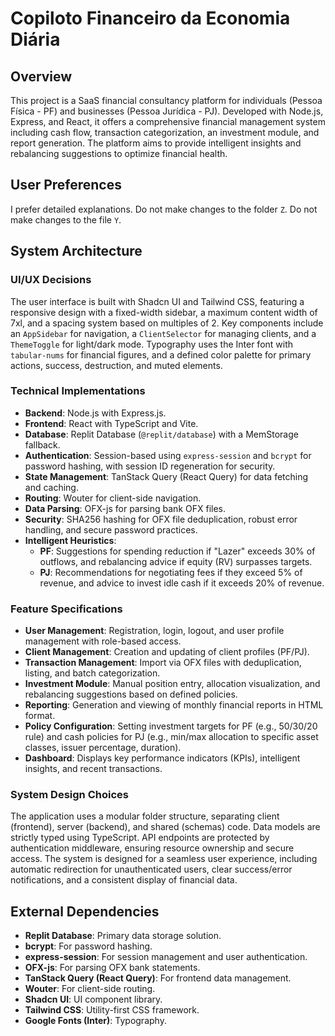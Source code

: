 # Copiloto Financeiro da Economia Diária

## Overview
This project is a SaaS financial consultancy platform for individuals (Pessoa Física - PF) and businesses (Pessoa Jurídica - PJ). Developed with Node.js, Express, and React, it offers a comprehensive financial management system including cash flow, transaction categorization, an investment module, and report generation. The platform aims to provide intelligent insights and rebalancing suggestions to optimize financial health.

## User Preferences
I prefer detailed explanations.
Do not make changes to the folder `Z`.
Do not make changes to the file `Y`.

## System Architecture

### UI/UX Decisions
The user interface is built with Shadcn UI and Tailwind CSS, featuring a responsive design with a fixed-width sidebar, a maximum content width of 7xl, and a spacing system based on multiples of 2. Key components include an `AppSidebar` for navigation, a `ClientSelector` for managing clients, and a `ThemeToggle` for light/dark mode. Typography uses the Inter font with `tabular-nums` for financial figures, and a defined color palette for primary actions, success, destruction, and muted elements.

### Technical Implementations
- **Backend**: Node.js with Express.js.
- **Frontend**: React with TypeScript and Vite.
- **Database**: Replit Database (`@replit/database`) with a MemStorage fallback.
- **Authentication**: Session-based using `express-session` and `bcrypt` for password hashing, with session ID regeneration for security.
- **State Management**: TanStack Query (React Query) for data fetching and caching.
- **Routing**: Wouter for client-side navigation.
- **Data Parsing**: OFX-js for parsing bank OFX files.
- **Security**: SHA256 hashing for OFX file deduplication, robust error handling, and secure password practices.
- **Intelligent Heuristics**:
    - **PF**: Suggestions for spending reduction if "Lazer" exceeds 30% of outflows, and rebalancing advice if equity (RV) surpasses targets.
    - **PJ**: Recommendations for negotiating fees if they exceed 5% of revenue, and advice to invest idle cash if it exceeds 20% of revenue.

### Feature Specifications
- **User Management**: Registration, login, logout, and user profile management with role-based access.
- **Client Management**: Creation and updating of client profiles (PF/PJ).
- **Transaction Management**: Import via OFX files with deduplication, listing, and batch categorization.
- **Investment Module**: Manual position entry, allocation visualization, and rebalancing suggestions based on defined policies.
- **Reporting**: Generation and viewing of monthly financial reports in HTML format.
- **Policy Configuration**: Setting investment targets for PF (e.g., 50/30/20 rule) and cash policies for PJ (e.g., min/max allocation to specific asset classes, issuer percentage, duration).
- **Dashboard**: Displays key performance indicators (KPIs), intelligent insights, and recent transactions.

### System Design Choices
The application uses a modular folder structure, separating client (frontend), server (backend), and shared (schemas) code. Data models are strictly typed using TypeScript. API endpoints are protected by authentication middleware, ensuring resource ownership and secure access. The system is designed for a seamless user experience, including automatic redirection for unauthenticated users, clear success/error notifications, and a consistent display of financial data.

## External Dependencies
- **Replit Database**: Primary data storage solution.
- **bcrypt**: For password hashing.
- **express-session**: For session management and user authentication.
- **OFX-js**: For parsing OFX bank statements.
- **TanStack Query (React Query)**: For frontend data management.
- **Wouter**: For client-side routing.
- **Shadcn UI**: UI component library.
- **Tailwind CSS**: Utility-first CSS framework.
- **Google Fonts (Inter)**: Typography.